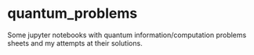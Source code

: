 # quantum_problems
Some jupyter notebooks with quantum information/computation problems sheets and my attempts at their solutions.
